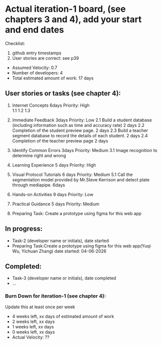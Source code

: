 # Actual iteration-1 board, (see chapters 3 and 4), add your start and end dates 

Checklist: 
1. github entry timestamps
2. User stories are correct: see p39

* Assumed Velocity: 0.7  
* Number of developers: 4
* Total estimated amount of work: 17 days

## User stories or tasks (see chapter 4):
1. Internet Concepts  6days Priority: High  
  1.1
  1.2
  1.3 
2. Immediate Feedback  3days Priority: Low
  2.1 Build a student database (including information such as time and accuracy rate) 2 days
  2.2 Completion of the student preview page. 2 days
  2.3 Build a teacher segment database to record the details of each student.  2 days
  2.4 Completion of the teacher preview page 2 days

3. Identify Common Errors  3days Priority: Medium
  3.1 Image recognition to determine right and wrong
4. Learning Experience 5 days Priority: High
5. Visual Protocol Tutorials 6 days Priority: Medium
  5.1 Call the segmentation model provided by Mr.Steve Kerrison and detect plate through mediapipe.  6days
6. Hands-on Activities 9 days Priority: Low
7. Practical Guidance 5 days Priority: Medium
8. Preparing Task: Create a prototype using figma for this web app

## In progress:
* Task-2 (developer name or initials), date started
* Preparing Task:Create a prototype using figma for this web app(Yuqi Wu, Yichuan Zhang) date started: 04-06-2026

## Completed:
* Task-3 (developer name or initials), date completed
* ...

### Burn Down for iteration-1 (see chapter 4):
Update this at least once per week
* 4 weeks left, xx days of estimated amount of work 
* 2 weeks left, xx days
* 1 weeks left, xx days
* 0 weeks left, xx days
* Actual Velocity: ?? 
